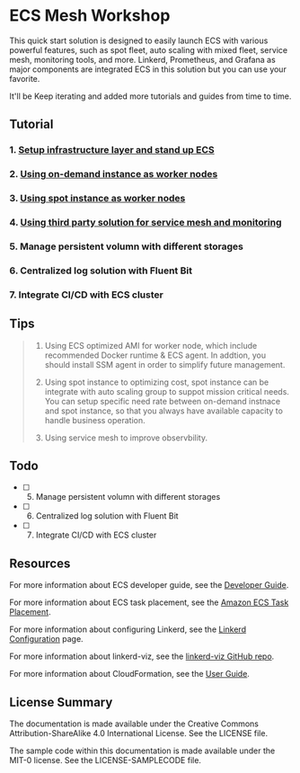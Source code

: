 # ECS Mesh Workshop

This quick start solution is designed to easily launch ECS with various powerful features, such as spot fleet, auto scaling with mixed fleet, service mesh, monitoring tools, and more. Linkerd, Prometheus, and Grafana as major components are integrated ECS in this solution but you can use your favorite.

It'll be Keep iterating and added more tutorials and guides from time to time.

## Tutorial

### 1. [Setup infrastructure layer and stand up ECS](./docs/Infrastructure.md)

### 2. [Using on-demand instance as worker nodes](./docs/Ondemand4Worker.md)

### 3. [Using spot instance as worker nodes](./docs/Spot4Worker.md)

### 4. [Using third party solution for service mesh and monitoring](./docs/ServiceMesh.md)

### 5. Manage persistent volumn with different storages

### 6. Centralized log solution with Fluent Bit

### 7. Integrate CI/CD with ECS cluster

## Tips

> 1. Using ECS optimized AMI for worker node, which include recommended Docker runtime & ECS agent. In addtion, you should install SSM agent in order to simplify future management.
>
> 2. Using spot instance to optimizing cost, spot instance can be integrate with auto scaling group to suppot mission critical needs. You can setup specific need rate between on-demand instnace and spot instance, so that you always have available capacity to handle business operation.
>
> 3. Using service mesh to improve observbility.

## Todo

- [ ] 5. Manage persistent volumn with different storages
- [ ] 6. Centralized log solution with Fluent Bit
- [ ] 7. Integrate CI/CD with ECS cluster

## Resources

For more information about ECS developer guide, see the
[Developer Guide](https://docs.aws.amazon.com/AmazonECS/latest/developerguide/Welcome.html).

For more information about ECS task placement, see the
[Amazon ECS Task Placement](https://aws.amazon.com/blogs/compute/amazon-ecs-task-placement/).

For more information about configuring Linkerd, see the
[Linkerd Configuration](https://api.linkerd.io/latest/linkerd) page.

For more information about linkerd-viz, see the
[linkerd-viz GitHub repo](https://github.com/linkerd/linkerd-viz).

For more information about CloudFormation, see the
[User Guide](https://docs.aws.amazon.com/AWSCloudFormation/latest/UserGuide/Welcome.html).


## License Summary

The documentation is made available under the Creative Commons Attribution-ShareAlike 4.0 International License. See the LICENSE file.

The sample code within this documentation is made available under the MIT-0 license. See the LICENSE-SAMPLECODE file.

